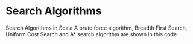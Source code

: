 # Search Algorithms
Search Algorithms in Scala
A brute force algorithm, Breadth First Search, Uniform Cost Search and A* search algorithm are shown in this code

